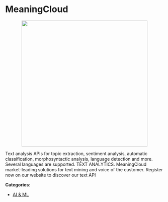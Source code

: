 # MeaningCloud
<p align="center">
    <img width="400" src="https://raw.githubusercontent.com/apis-list/apis-list/apis/meaningcloud/logo_256x256.png" />
</p>

Text analysis APIs for topic extraction, sentiment analysis, automatic classification, morphosyntactic analysis, language detection and more. Several languages are supported. TEXT ANALYTICS. MeaningCloud market-leading solutions for text mining and voice of the customer. Register now on our website to discover our text API



**Categories**:

- [AI & ML](https://github.com/apis-list/apis-list#ai-and-ml)



